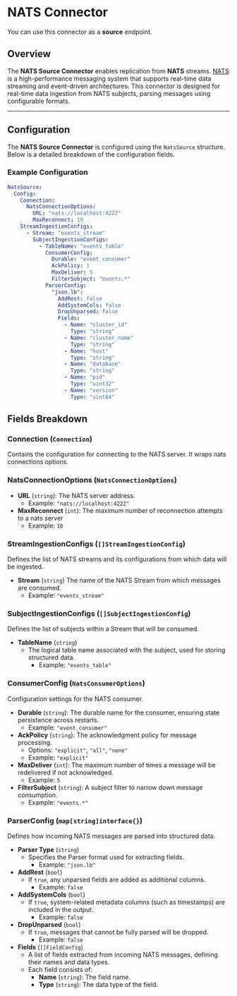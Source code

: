 # NATS Connector

You can use this connector as a **source** endpoint.


## Overview

The **NATS Source Connector** enables replication from **NATS** streams. [NATS](https://docs.nats.io/) is a high-performance messaging system that supports real-time data streaming and event-driven architectures. This connector is designed for real-time data ingestion from NATS subjects, parsing messages using configurable formats.

---

  ## Configuration

  The **NATS Source Connector** is configured using the `NatsSource` structure. Below is a detailed breakdown of the configuration fields.

  ### Example Configuration

```yaml
NatsSource:
  Config:
    Connection:
      NatsConnectionOptions:
        URL: "nats://localhost:4222"
        MaxReconnect: 10
    StreamIngestionConfigs:
      - Stream: "events_stream"
        SubjectIngestionConfigs:
          - TableName: "events_table"
            ConsumerConfig:
              Durable: "event_consumer"
              AckPolicy: 1
              MaxDeliver: 5
              FilterSubject: "events.*"
            ParserConfig:
              "json.lb":
                AddRest: false
                AddSystemCols: false
                DropUnparsed: false
                Fields:
                  - Name: "cluster_id"
                    Type: "string"
                  - Name: "cluster_name"
                    Type: "string"
                  - Name: "host"
                    Type: "string"
                  - Name: "database"
                    Type: "string"
                  - Name: "pid"
                    Type: "uint32"
                  - Name: "version"
                    Type: "uint64"
   ```

## Fields Breakdown

### **Connection** (`Connection`)
Contains the configuration for connecting to the NATS server. It wraps nats connections options.
### **NatsConnectionOptions** (`NatsConnectionOptions`)
- **URL** (`string`): The NATS server address.
  - Example: `"nats://localhost:4222"`
- **MaxReconnect** (`int`): The maximum number of reconnection attempts to a nats server
  - Example: `10`

### **StreamIngestionConfigs** (`[]StreamIngestionConfig`)
Defines the list of NATS streams and its configurations from which data will be ingested.
- **Stream** (`string`) The name of the NATS Stream from which messages are consumed.
  - Example: `"events_stream"`

### **SubjectIngestionConfigs** (`[]SubjectIngestionConfig`) 
Defines the list of subjects within a Stream that will be consumed.
- **TableName** (`string`)
  - The logical table name associated with the subject, used for storing structured data.
    - Example: `"events_table"`

### **ConsumerConfig** (`NatsConsumerOptions`)
Configuration settings for the NATS consumer.
- **Durable** (`string`): The durable name for the consumer, ensuring state persistence across restarts.
  - Example: `"event_consumer"`
- **AckPolicy** (`string`): The acknowledgment policy for message processing.
  - Options: `"explicit"`, `"all"`, `"none"`
  - Example: `"explicit"`
- **MaxDeliver** (`int`): The maximum number of times a message will be redelivered if not acknowledged.
  - Example: `5`
- **FilterSubject** (`string`): A subject filter to narrow down message consumption.
  - Example: `"events.*"`

### **ParserConfig** (`map[string]interface{}`)
Defines how incoming NATS messages are parsed into structured data.
- **Parser Type** (`string`)
  - Specifies the Parser format used for extracting fields.
    - Example: `"json.lb"`
- **AddRest** (`bool`)
  - If `true`, any unparsed fields are added as additional columns.
    - Example: `false`
- **AddSystemCols** (`bool`)
  - If `true`, system-related metadata columns (such as timestamps) are included in the output.
    - Example: `false`
- **DropUnparsed** (`bool`)
  - If `true`, messages that cannot be fully parsed will be dropped.
    - Example: `false`
- **Fields** (`[]FieldConfig`)
  - A list of fields extracted from incoming NATS messages, defining their names and data types.
  - Each field consists of:
    - **Name** (`string`): The field name.
    - **Type** (`string`): The data type of the field.